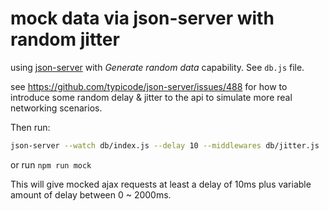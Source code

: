 # mock data via json-server with random jitter

using [json-server](https://www.npmjs.com/package/json-server) with *Generate random data* capability. See `db.js` file.

see https://github.com/typicode/json-server/issues/488 for how to introduce some random delay & jitter to the api to simulate more real networking scenarios.

Then run:

```bash
json-server --watch db/index.js --delay 10 --middlewares db/jitter.js
```

or run `npm run mock`

This will give mocked ajax requests at least a delay of 10ms plus variable amount of delay between 0 ~ 2000ms.

